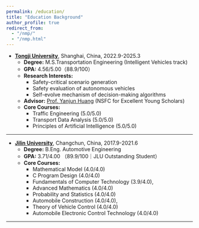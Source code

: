 ```yaml
---
permalink: /education/
title: "Education Background"
author_profile: true
redirect_from: 
  - "/nmp/"
  - "/nmp.html"
---
```

* **[Tongji University](https://www.tongji.edu.cn/eng/)**, Shanghai, China, 2022.9-2025.3
  * **Degree:** M.S.Transportation Engineering (Intelligent Vehicles track)
  * **GPA:** 4.56/5.00（88.9/100）
  * **Research Interests:**
    * Safety-critical scenario generation
    * Safety evaluation of autonomous vehicles
    * Self-evolve mechanism of decision-making algorithms
  * **Advisor:** [Prof. Yanjun Huang](https://www.researchgate.net/profile/Yanjun-Huang-4) (NSFC for Excellent Young Scholars)
  * **Core Courses:**
    * Traffic Engineering (5.0/5.0)
    * Transport Data Analysis (5.0/5.0)
    * Principles of Artificial Intelligence (5.0/5.0)      
---
* **[Jilin University](https://www.jlu.edu.cn/#)**, Changchun, China, 2017.9-2021.6
  * **Degree:** B.Eng. Automotive Engineering
  * **GPA:** 3.71/4.00 （89.9/100｜JLU Outstanding Student）
  * **Core Courses:**
    * Mathematical Model (4.0/4.0)
    * C Program Design (4.0/4.0)
    * Fundamentals of Computer Technology (3.9/4.0),
    * Advanced Mathematics (4.0/4.0)
    * Probability and Statistics (4.0/4.0)
    * Automobile Construction (4.0/4.0),
    * Theory of Vehicle Control (4.0/4.0)
    * Automobile Electronic Control Technology (4.0/4.0)
---
      

